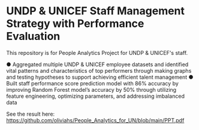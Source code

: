 # UNDP & UNICEF Staff Management Strategy with Performance Evaluation

This repository is for People Analytics Project for UNDP & UNICEF's staff. 

●	Aggregated multiple UNDP & UNICEF employee datasets and identified vital patterns and characteristics of top performers through making graphs and testing hypotheses to support achieving efficient talent management
●	Built staff performance score prediction model with 86% accuracy by improving Random Forest model’s accuracy by 50% through utilizing feature engineering, optimizing parameters, and addressing imbalanced data

See the result here:
https://github.com/oliviahs/People_Analytics_for_UN/blob/main/PPT.pdf
